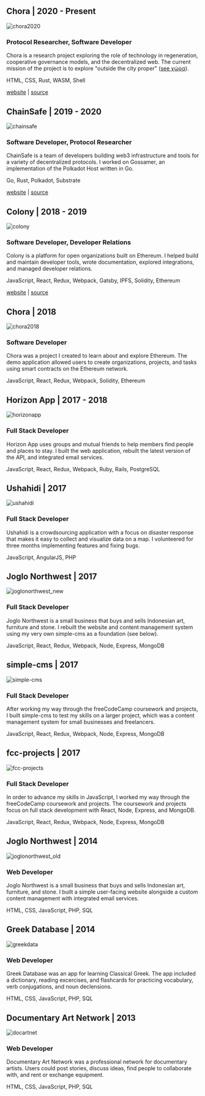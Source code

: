 ## Chora | 2020 - Present

![chora2020](/img/tech_chora2020.jpg)

### Protocol Researcher, Software Developer

Chora is a research project exploring the role of technology in regeneration, cooperative governance models, and the decentralized web. The current mission of the project is to explore "outside the city proper" ([see χώρα](https://en.wikipedia.org/wiki/Kh%C3%B4ra)).

HTML, CSS, Rust, WASM, Shell

[website](https://chora.io) | [source](https://github.com/choraio)

## ChainSafe | 2019 - 2020

![chainsafe](/img/tech_chainsafe.jpg)

### Software Developer, Protocol Researcher

ChainSafe is a team of developers building web3 infrastructure and tools for a variety of decentralized protocols. I worked on Gossamer, an implementation of the  Polkadot Host written in Go.

Go, Rust, Polkadot, Substrate

[website](https://chainsafe.io) | [source](https://github.com/chainsafe)

## Colony | 2018 - 2019

![colony](/img/tech_colony.jpg)

### Software Developer, Developer Relations

Colony is a platform for open organizations built on Ethereum. I helped build and maintain developer tools, wrote documentation, explored integrations, and managed developer relations.

JavaScript, React, Redux, Webpack, Gatsby, IPFS, Solidity, Ethereum

[website](https://colony.io) | [source](https://github.com/joincolony)

## Chora | 2018

![chora2018](/img/tech_chora2018.jpg)

### Software Developer

Chora was a project I created to learn about and explore Ethereum. The demo application allowed users to create organizations, projects, and tasks using smart contracts on the Ethereum network.

JavaScript, React, Redux, Webpack, Solidity, Ethereum

## Horizon App | 2017 - 2018

![horizonapp](/img/tech_horizonapp.jpg)

### Full Stack Developer

Horizon App uses groups and mutual friends to help members find people and places to stay. I built the web application, rebuilt the latest version of the API, and integrated email services.

JavaScript, React, Redux, Webpack, Ruby, Rails, PostgreSQL

## Ushahidi | 2017

![ushahidi](/img/tech_ushahidi.jpg)

### Full Stack Developer

Ushahidi is a crowdsourcing application with a focus on disaster response that makes it easy to collect and visualize data on a map. I volunteered for three months implementing features and fixing bugs.

JavaScript, AngularJS, PHP

## Joglo Northwest | 2017

![joglonorthwest_new](/img/tech_joglo2017.jpg)

### Full Stack Developer

Joglo Northwest is a small business that buys and sells Indonesian art, furniture and stone. I rebuilt the website and content management system using my very own simple-cms as a foundation (see below).

JavaScript, React, Redux, Webpack, Node, Express, MongoDB

## simple-cms | 2017

![simple-cms](/img/tech_simplecms.jpg)

### Full Stack Developer

After working my way through the freeCodeCamp coursework and projects, I built simple-cms to test my skills on a larger project, which was a content management system for small businesses and freelancers.

JavaScript, React, Redux, Webpack, Node, Express, MongoDB

## fcc-projects | 2017

![fcc-projects](/img/tech_fccprojects.jpg)

### Full Stack Developer

In order to advance my skills in JavaScript, I worked my way through the freeCodeCamp coursework and projects. The coursework and projects focus on full stack development with React, Node, Express, and MongoDB.

JavaScript, React, Redux, Webpack, Node, Express, MongoDB

## Joglo Northwest | 2014

![joglonorthwest_old](/img/tech_joglo2014.jpg)

### Web Developer

Joglo Northwest is a small business that buys and sells Indonesian art, furniture, and stone. I built a simple user-facing website alongside a custom content management with integrated email services.

HTML, CSS, JavaScript, PHP, SQL

## Greek Database | 2014

![greekdata](/img/tech_greekdata.jpg)

### Web Developer

Greek Database was an app for learning Classical Greek. The app included a dictionary, reading excercises, and flashcards for practicing vocabulary, verb conjugations, and noun declensions.

HTML, CSS, JavaScript, PHP, SQL

## Documentary Art Network | 2013

![docartnet](/img/tech_docartnet.jpg)

### Web Developer

Documentary Art Network was a professional network for documentary artists. Users could post stories, discuss ideas, find people to collaborate with, and rent or exchange equipment.

HTML, CSS, JavaScript, PHP, SQL